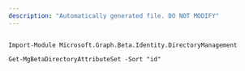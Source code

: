 ```yaml
---
description: "Automatically generated file. DO NOT MODIFY"
---
```


```powershellv2

Import-Module Microsoft.Graph.Beta.Identity.DirectoryManagement

Get-MgBetaDirectoryAttributeSet -Sort "id" 

```